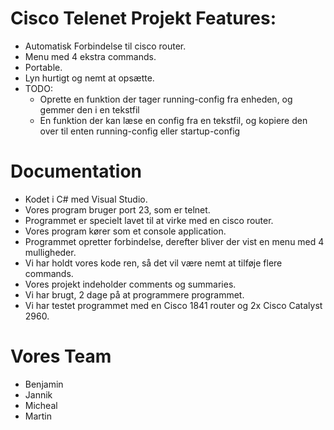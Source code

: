 # Cisco Telenet Projekt Features:

 - Automatisk Forbindelse til cisco router.
 - Menu med 4 ekstra commands.
 - Portable.
 - Lyn hurtigt og nemt at opsætte.
 - TODO:
   - Oprette en funktion der tager running-config fra enheden, og gemmer den i en tekstfil
   - En funktion der kan læse en config fra en tekstfil, og kopiere den over til enten running-config eller startup-config
 


# Documentation

- Kodet i C# med Visual Studio.
- Vores program bruger port 23, som er telnet.
- Programmet er specielt lavet til at virke med en cisco router.
- Vores program kører som et console application.
- Programmet opretter forbindelse, derefter bliver der vist en menu med 4 mulligheder.
- Vi har holdt vores kode ren, så det vil være nemt at tilføje flere commands.
- Vores projekt indeholder comments og summaries.
- Vi har brugt, 2 dage på at programmere programmet.
- Vi har testet programmet med en Cisco 1841 router og 2x Cisco Catalyst 2960.


# Vores Team

- Benjamin
- Jannik
- Micheal
- Martin
